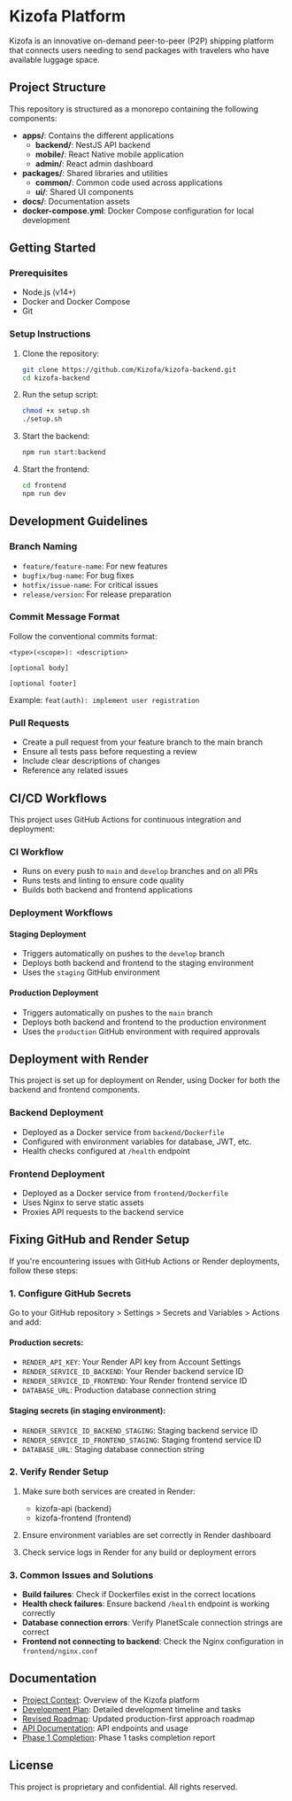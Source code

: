 # Kizofa Platform

Kizofa is an innovative on-demand peer-to-peer (P2P) shipping platform that connects users needing to send packages with travelers who have available luggage space.

## Project Structure

This repository is structured as a monorepo containing the following components:

- **apps/**: Contains the different applications
  - **backend/**: NestJS API backend
  - **mobile/**: React Native mobile application
  - **admin/**: React admin dashboard
- **packages/**: Shared libraries and utilities
  - **common/**: Common code used across applications
  - **ui/**: Shared UI components
- **docs/**: Documentation assets
- **docker-compose.yml**: Docker Compose configuration for local development

## Getting Started

### Prerequisites

- Node.js (v14+)
- Docker and Docker Compose
- Git

### Setup Instructions

1. Clone the repository:
   ```bash
   git clone https://github.com/Kizofa/kizofa-backend.git
   cd kizofa-backend
   ```

2. Run the setup script:
   ```bash
   chmod +x setup.sh
   ./setup.sh
   ```

3. Start the backend:
   ```bash
   npm run start:backend
   ```

4. Start the frontend:
   ```bash
   cd frontend
   npm run dev
   ```

## Development Guidelines

### Branch Naming

- `feature/feature-name`: For new features
- `bugfix/bug-name`: For bug fixes
- `hotfix/issue-name`: For critical issues
- `release/version`: For release preparation

### Commit Message Format

Follow the conventional commits format:
```
<type>(<scope>): <description>

[optional body]

[optional footer]
```

Example: `feat(auth): implement user registration`

### Pull Requests

- Create a pull request from your feature branch to the main branch
- Ensure all tests pass before requesting a review
- Include clear descriptions of changes
- Reference any related issues

## CI/CD Workflows

This project uses GitHub Actions for continuous integration and deployment:

### CI Workflow

- Runs on every push to `main` and `develop` branches and on all PRs
- Runs tests and linting to ensure code quality
- Builds both backend and frontend applications

### Deployment Workflows

#### Staging Deployment

- Triggers automatically on pushes to the `develop` branch
- Deploys both backend and frontend to the staging environment
- Uses the `staging` GitHub environment

#### Production Deployment

- Triggers automatically on pushes to the `main` branch
- Deploys both backend and frontend to the production environment
- Uses the `production` GitHub environment with required approvals

## Deployment with Render

This project is set up for deployment on Render, using Docker for both the backend and frontend components.

### Backend Deployment
- Deployed as a Docker service from `backend/Dockerfile`
- Configured with environment variables for database, JWT, etc.
- Health checks configured at `/health` endpoint

### Frontend Deployment  
- Deployed as a Docker service from `frontend/Dockerfile`
- Uses Nginx to serve static assets
- Proxies API requests to the backend service

## Fixing GitHub and Render Setup

If you're encountering issues with GitHub Actions or Render deployments, follow these steps:

### 1. Configure GitHub Secrets

Go to your GitHub repository > Settings > Secrets and Variables > Actions and add:

#### Production secrets:
- `RENDER_API_KEY`: Your Render API key from Account Settings
- `RENDER_SERVICE_ID_BACKEND`: Your Render backend service ID
- `RENDER_SERVICE_ID_FRONTEND`: Your Render frontend service ID
- `DATABASE_URL`: Production database connection string

#### Staging secrets (in staging environment):
- `RENDER_SERVICE_ID_BACKEND_STAGING`: Staging backend service ID
- `RENDER_SERVICE_ID_FRONTEND_STAGING`: Staging frontend service ID
- `DATABASE_URL`: Staging database connection string

### 2. Verify Render Setup

1. Make sure both services are created in Render:
   - kizofa-api (backend)
   - kizofa-frontend (frontend)

2. Ensure environment variables are set correctly in Render dashboard

3. Check service logs in Render for any build or deployment errors

### 3. Common Issues and Solutions

- **Build failures**: Check if Dockerfiles exist in the correct locations
- **Health check failures**: Ensure backend `/health` endpoint is working correctly
- **Database connection errors**: Verify PlanetScale connection strings are correct
- **Frontend not connecting to backend**: Check the Nginx configuration in `frontend/nginx.conf`

## Documentation

- [Project Context](docs/CONTEXT.md): Overview of the Kizofa platform
- [Development Plan](docs/developmentplan.md): Detailed development timeline and tasks
- [Revised Roadmap](docs/revised-roadmap.md): Updated production-first approach roadmap
- [API Documentation](backend/README.md): API endpoints and usage
- [Phase 1 Completion](docs/PHASE1-COMPLETION.md): Phase 1 tasks completion report

## License

This project is proprietary and confidential. All rights reserved. 
